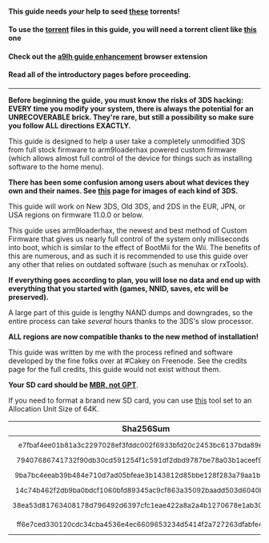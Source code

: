#### This guide needs *your* help to seed [these](https://github.com/Plailect/Guide/archive/gh-pages.zip) torrents!

#### To use the [torrent](https://en.wikipedia.org/wiki/Torrent_file) files in this guide, you will need a torrent client like [this](https://sourceforge.net/projects/trqtw/) one

#### Check out the [a9lh guide enhancement](http://bob.me.tz/age/) browser extension

#### Read all of the introductory pages before proceeding.

___

**Before beginning the guide, you must know the risks of 3DS hacking: EVERY time you modify your system, there is always the potential for an UNRECOVERABLE brick. They're rare, but still a possibility so make sure you follow ALL directions EXACTLY.**

This guide is designed to help a user take a completely unmodified 3DS from full stock
firmware to arm9loaderhax powered custom firmware (which allows almost full control of the device for things such as installing software to the home menu).

**There has been some confusion among users about what devices they own and their names. See [this](Device-Info) page for images of each kind of 3DS.**

This guide will work on New 3DS, Old 3DS, and 2DS in the EUR, JPN, or USA regions on firmware 11.0.0 or below.

This guide uses arm9loaderhax, the newest and best method of Custom Firmware that gives us nearly full control of the system only milliseconds into boot, which is similar to the effect of BootMii for the Wii. The benefits of this are numerous, and as such it is recommended to use this guide over any other that relies on outdated software (such as menuhax or rxTools).

**If everything goes according to plan, you will lose no data and end up with everything that you started with (games, NNID, saves, etc will be preserved).**

A large part of this guide is lengthy NAND dumps and downgrades, so the entire process can take *several* hours thanks to the 3DS's slow processor.

**ALL regions are now compatible thanks to the new method of installation!**

This guide was written by me with the process refined and software developed by the fine folks over at #Cakey on Freenode. See the credits page for the full credits, this guide would not exist without them.

**Your SD card should be [MBR, not GPT](http://www.howtogeek.com/245610/)**.

If you need to format a brand new SD card, you can use [this](http://www.ridgecrop.demon.co.uk/index.htm?guiformat.htm) tool set to an Allocation Unit Size of 64K.

Sha256Sum | Zip File
:---: | :---:
<sub>e7fbaf4ee01b81a3c2297028ef3fddc002f6933bfd20c2453bc6137bda89e5fd</sub> | <sub>9.2.0-20E(Full)\_n3DS.zip</sub>
<sub>79407686741732f90db30cd591254f1c591df2dbd9787be78a03b1aceef9f2fe</sub> | <sub>9.2.0-20E(Full).zip</sub>
<sub>9ba7bc4eeab39b484e710d7ad05bfeae3b143812d85bbe128f283a79aa1ba80b</sub> | <sub>9.2.0-20J(Full)_n3DS.zip</sub>
<sub>14c74b462f2db9ba0bdcf1060bfd89345ac9cf863a35092baadd503d6040b837</sub> | <sub>9.2.0-20J(Full).zip</sub>
<sub>38ea53d81763408178d796492d6397cfc1eae422a8a2a4b1270678e1ab30043c</sub> | <sub>9.2.0-20U(Full)\_n3DS.zip</sub>
<sub>ff6e7ced330120cdc34cba4536e4ec6609653234d5414f2a727263dfabfe46a3</sub> | <sub>9.2.0-20U(Full).zip</sub>
